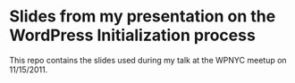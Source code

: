 # Slides from my presentation on the WordPress Initialization process

This repo contains the slides used during my talk at the WPNYC meetup on
11/15/2011.


